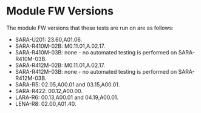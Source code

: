 # Module FW Versions
The module FW versions that these tests are run on are as follows:

- SARA-U201: 23.60,A01.06.
- SARA-R410M-02B: M0.11.01,A.02.17.
- SARA-R410M-03B: none - no automated testing is performed on SARA-R410M-03B.
- SARA-R412M-02B: M0.11.01,A.02.17.
- SARA-R412M-03B: none - no automated testing is performed on SARA-R412M-03B.
- SARA-R5: 02.05,A00.01 and 03.15,A00.01.
- SARA-R422: 00.12,A00.00.
- LARA-R6: 00.13,A00.01 and 04.19,A00.01.
- LENA-R8: 02.00,A01.40.
